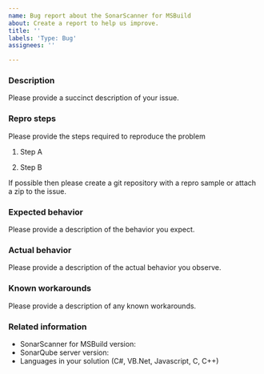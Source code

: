 ```yaml
---
name: Bug report about the SonarScanner for MSBuild
about: Create a report to help us improve.
title: ''
labels: 'Type: Bug'
assignees: ''

---
```


### Description

Please provide a succinct description of your issue.

### Repro steps

Please provide the steps required to reproduce the problem

1. Step A

2. Step B

If possible then please create a git repository with a repro sample or attach a zip to the issue.

### Expected behavior

Please provide a description of the behavior you expect.

### Actual behavior

Please provide a description of the actual behavior you observe.

### Known workarounds

Please provide a description of any known workarounds.

### Related information

* SonarScanner for MSBuild version: 
* SonarQube server version: 
* Languages in your solution (C#, VB.Net, Javascript, C, C++)
